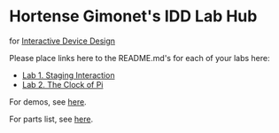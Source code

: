 # Hortense Gimonet's IDD Lab Hub
for [Interactive Device Design](https://github.com/FAR-Lab/Developing-and-Designing-Interactive-Devices/)

Please place links here to the README.md's for each of your labs here:
- [Lab 1. Staging Interaction](Lab%201/)
- [Lab 2. The Clock of Pi](Lab%202/)

For demos, see [here](https://www.youtube.com/watch?v=A4iu2SVTTEs&list=PLRs-v4T858Ldc9at1v64JoEdFnteZAZzw).

For parts list, see [here](Lab%202/partslist.md).
